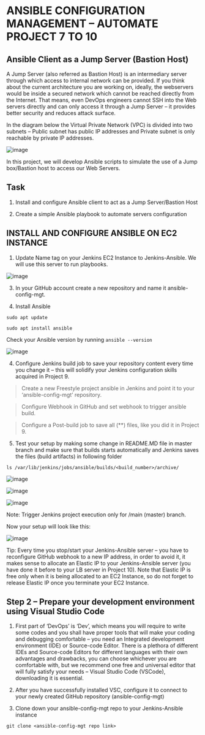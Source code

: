 # ANSIBLE CONFIGURATION MANAGEMENT – AUTOMATE PROJECT 7 TO 10


## Ansible Client as a Jump Server (Bastion Host)


A Jump Server (also referred as Bastion Host) is an intermediary server through which access to internal network can be provided. If you think about the current architecture you are working on, ideally, the webservers would be inside a secured network which cannot be reached directly from the Internet. That means, even DevOps engineers cannot SSH into the Web servers directly and can only access it through a Jump Server – it provides better security and reduces attack surface.


In the diagram below the Virtual Private Network (VPC) is divided into two subnets – Public subnet has public IP addresses and Private subnet is only reachable by private IP addresses.


![image](https://github.com/rxneyo/DevOps_Projects/assets/125794122/9ea4bc33-3abc-4518-8cd6-0e7d8e31b8d4)


In this project, we will develop Ansible scripts to simulate the use of a Jump box/Bastion host to access our Web Servers.

## Task

1. Install and configure Ansible client to act as a Jump Server/Bastion Host

2. Create a simple Ansible playbook to automate servers configuration





## INSTALL AND CONFIGURE ANSIBLE ON EC2 INSTANCE


1. Update Name tag on your Jenkins EC2 Instance to Jenkins-Ansible. We will use this server to run playbooks.

 ![image](https://github.com/rxneyo/DevOps_Projects/assets/125794122/d4184e84-64d6-43ac-865d-47b961f429cc)



3. In your GitHub account create a new repository and name it ansible-config-mgt.


4. Install Ansible

`sudo apt update`

`sudo apt install ansible`

Check your Ansible version by running `ansible --version`

![image](https://github.com/rxneyo/DevOps_Projects/assets/125794122/024ff349-ff90-4378-ac44-043c81181cdd)



 4. Configure Jenkins build job to save your repository content every time you change it – this will solidify your Jenkins configuration skills acquired in Project 9.

  > Create a new Freestyle project ansible in Jenkins and point it to your ‘ansible-config-mgt’ repository.
  
  >Configure Webhook in GitHub and set webhook to trigger ansible build.
  
  >Configure a Post-build job to save all (**) files, like you did it in Project 9.


5. Test your setup by making some change in README.MD file in master branch and make sure that builds starts automatically and Jenkins saves the files (build artifacts) in following folder

`ls /var/lib/jenkins/jobs/ansible/builds/<build_number>/archive/`

![image](https://github.com/rxneyo/DevOps_Projects/assets/125794122/4e0a70ad-458b-495d-8318-ef0087764f6b)

![image](https://github.com/rxneyo/DevOps_Projects/assets/125794122/01b3f1ac-2214-4a06-8542-ba489527095c)

![image](https://github.com/rxneyo/DevOps_Projects/assets/125794122/86d3ea88-f9a9-4370-a898-b3aba4adda54)



Note: Trigger Jenkins project execution only for /main (master) branch.

Now your setup will look like this:

![image](https://github.com/rxneyo/DevOps_Projects/assets/125794122/f4e8c5c8-152a-4b2d-be5c-d08e02fb39dc)


Tip: Every time you stop/start your Jenkins-Ansible server – you have to reconfigure GitHub webhook to a new IP address, in order to avoid it, it makes sense to allocate an Elastic IP to your Jenkins-Ansible server (you have done it before to your LB server in Project 10). Note that Elastic IP is free only when it is being allocated to an EC2 Instance, so do not forget to release Elastic IP once you terminate your EC2 Instance.



## Step 2 – Prepare your development environment using Visual Studio Code

1. First part of ‘DevOps’ is ‘Dev’, which means you will require to write some codes and you shall have proper tools that will make your coding and debugging comfortable – you need an Integrated development environment (IDE) or Source-code Editor. There is a plethora of different IDEs and Source-code Editors for different languages with their own advantages and drawbacks, you can choose whichever you are comfortable with, but we recommend one free and universal editor that will fully satisfy your needs – Visual Studio Code (VSCode), downloading it is essential.

2. After you have successfully installed VSC, configure it to connect to your newly created GitHub repository (ansible-config-mgt)

3. Clone down your ansible-config-mgt repo to your Jenkins-Ansible instance

`git clone <ansible-config-mgt repo link>`

